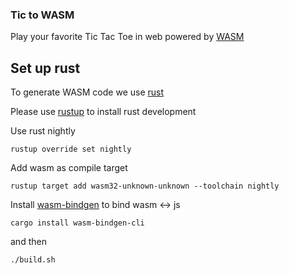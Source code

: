 ### Tic to WASM

Play your favorite Tic Tac Toe in web powered by [WASM](http://webassembly.org/)

## Set up rust

To generate WASM code we use [rust](https://www.rust-lang.org/en-US/)

Please use [rustup](https://www.rustup.rs/) to install rust development

Use rust nightly

```
rustup override set nightly
```

Add wasm as compile target

```
rustup target add wasm32-unknown-unknown --toolchain nightly
```

Install [wasm-bindgen](https://github.com/rustwasm/wasm-bindgen) to bind wasm <-> js

```
cargo install wasm-bindgen-cli
```

and then

```
./build.sh
```
